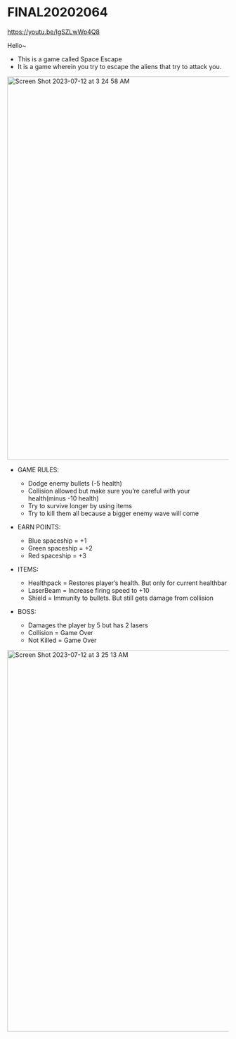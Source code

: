 # FINAL20202064

https://youtu.be/IgSZLwWp4Q8

Hello~

- This is a game called Space Escape
- It is a game wherein you try to escape the aliens that try to attack you.

<img width="870" alt="Screen Shot 2023-07-12 at 3 24 58 AM" src="https://github.com/minguyam/FINAL20202064/assets/128575419/2597d379-9451-4dfd-ad65-a7cf3432e0e0">
  

- GAME RULES:
    - Dodge enemy bullets (-5 health)
    - Collision allowed but make sure you’re careful with your health(minus -10 health)
    - Try to survive longer by using items
    - Try to kill them all because a bigger enemy wave will come

- EARN POINTS:
    - Blue spaceship = +1
    - Green spaceship = +2
    - Red spaceship = +3

- ITEMS:
	- Healthpack =  Restores player’s health. But only for current healthbar
	- LaserBeam = Increase firing speed to +10
	- Shield = Immunity to bullets. But still gets damage from collision

- BOSS:
	- Damages the player by 5 but has 2 lasers
	- Collision = Game Over
	- Not Killed = Game Over
<img width="866" alt="Screen Shot 2023-07-12 at 3 25 13 AM" src="https://github.com/minguyam/FINAL20202064/assets/128575419/5fd98bdb-beb7-46fd-8b16-885cd2d9e233">


